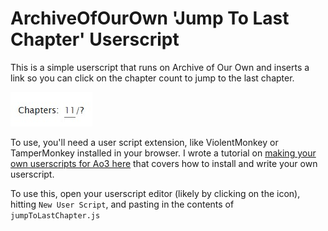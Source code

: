 # ArchiveOfOurOwn 'Jump To Last Chapter' Userscript

This is a simple userscript that runs on Archive of Our Own and inserts a link
so you can click on the chapter count to jump to the last chapter.

![A Screenshot of the new Link](./ChapterLink.jpg)


To use, you'll need a user script extension, like ViolentMonkey or TamperMonkey
installed in your browser. I wrote a tutorial on
[making your own userscripts for Ao3 here](https://seanzwrites.com/posts/creating-custom-filters-on-ao3/)
that covers how to install and write your own userscript.

To use this, open your userscript editor (likely by clicking on the icon), hitting `New User Script`, and pasting in the contents of `jumpToLastChapter.js`

